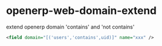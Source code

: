 openerp-web-domain-extend
=========================

extend openerp domain 'contains' and 'not contains'


``` xml
<field domain="[('users','contains',uid)]" name="xxx" />
```
